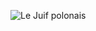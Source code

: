 ![Le Juif polonais](https://upload.wikimedia.org/wikipedia/commons/thumb/b/b5/US-NBN-IL-Lebanon-2057-Orig-1-400-C.jpg/207px-US-NBN-IL-Lebanon-2057-Orig-1-400-C.jpg)